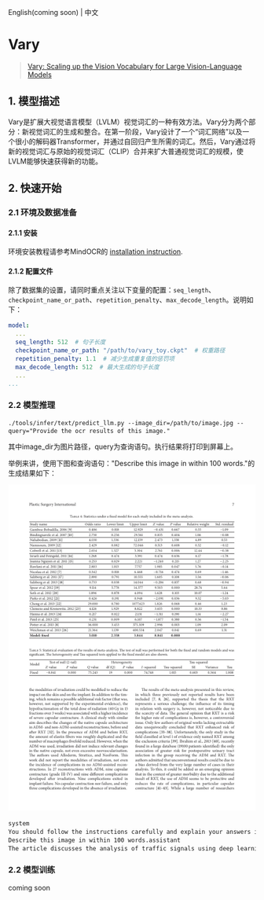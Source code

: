 English(coming soon) | 中文

# Vary
> [Vary: Scaling up the Vision Vocabulary for Large Vision-Language Models](https://arxiv.org/abs/2312.06109)

## 1. 模型描述
Vary是扩展大视觉语言模型（LVLM）视觉词汇的一种有效方法。Vary分为两个部分：新视觉词汇的生成和整合。在第一阶段，Vary设计了一个“词汇网络”以及一个很小的解码器Transformer，并通过自回归产生所需的词汇。然后，Vary通过将新的视觉词汇与原始的视觉词汇（CLIP）合并来扩大普通视觉词汇的规模，使LVLM能够快速获得新的功能。

## 2. 快速开始
### 2.1 环境及数据准备

#### 2.1.1 安装
环境安装教程请参考MindOCR的 [installation instruction](https://github.com/mindspore-lab/mindocr#installation).

#### 2.1.2 配置文件
除了数据集的设置，请同时重点关注以下变量的配置：`seq_length`、`checkpoint_name_or_path`、`repetition_penalty`、`max_decode_length`。说明如下：

```yaml
model:
  ...
  seq_length: 512  # 句子长度
  checkpoint_name_or_path: "/path/to/vary_toy.ckpt"  # 权重路径
  repetition_penalty: 1.1  # 减少生成重复值的惩罚项
  max_decode_length: 512  # 最大生成的句子长度
  ...
...
```

### 2.2 模型推理

```
./tools/infer/text/predict_llm.py --image_dir=/path/to/image.jpg --query="Provide the ocr results of this image."
```

其中image_dir为图片路径，query为查询语句。执行结果将打印到屏幕上。

举例来讲，使用下图和查询语句："Describe this image in within 100 words."的生成结果如下：

![PMC4055390_00006](./images/PMC4055390_00006.jpg)

```txt
system
You should follow the instructions carefully and explain your answers in detail.user
Describe this image in within 100 words.assistant
The article discusses the analysis of traffic signals using deep learning models, specifically focusing on pedestrian crossing data. The authors propose a method to extract features from videos captured by cameras and use them to train a model for predicting pedestrian behavior. They compare their approach with other methods and show that their model outperforms others in terms of accuracy and robustness. The study also highlights the limitations of their approach, such as the need for accurate hand-crafted features and the lack of consideration for different types of vehicles. Overall, the findings suggest the potential of using machine learning models to improve traffic signal analysis and enhance safety.This article is about the use of deep learning models for predicting pedestrian behavior in traffic signals. It compares the performance of different models and highlights the limitations of these approaches.
```

### 2.2 模型训练

coming soon